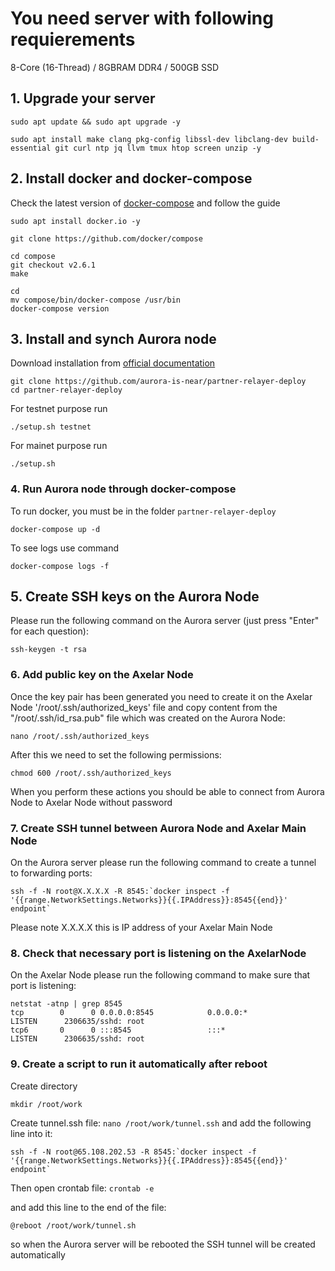 # You need server with following requierements

8-Core (16-Thread) / 8GBRAM DDR4 / 500GB SSD

## 1. Upgrade your server
```
sudo apt update && sudo apt upgrade -y
```
```
sudo apt install make clang pkg-config libssl-dev libclang-dev build-essential git curl ntp jq llvm tmux htop screen unzip -y
```
## 2. Install docker and docker-compose

Check the latest version of [docker-compose](https://github.com/docker/compose) and follow the guide
```
sudo apt install docker.io -y
```
```
git clone https://github.com/docker/compose
```
```
cd compose
git checkout v2.6.1
make
```
```
cd
mv compose/bin/docker-compose /usr/bin
docker-compose version
```
## 3. Install and synch Aurora node

Download installation from [official documentation](https://github.com/aurora-is-near/partner-relayer-deploy)
```
git clone https://github.com/aurora-is-near/partner-relayer-deploy
cd partner-relayer-deploy
```
For testnet purpose run 
```
./setup.sh testnet
```
For mainet purpose run
```
./setup.sh
```
### 4. Run Aurora node through docker-compose
To run docker, you must be in the folder `partner-relayer-deploy`
``` 
docker-compose up -d
```
To see logs use command
```
docker-compose logs -f
```

## 5. Create SSH keys on the Aurora Node
Please run the following command on the Aurora server (just press "Enter" for each question):
```
ssh-keygen -t rsa
```

### 6. Add public key on the Axelar Node
Once the key pair has been generated you need to create it on the Axelar Node '/root/.ssh/authorized_keys' file and copy content from the "/root/.ssh/id_rsa.pub" file which was created on the Aurora Node:
```
nano /root/.ssh/authorized_keys
```
After this we need to set the following permissions:
```
chmod 600 /root/.ssh/authorized_keys
```
When you perform these actions you should be able to connect from Aurora Node to Axelar Node without password

### 7. Create SSH tunnel between Aurora Node and Axelar Main Node
On the Aurora server please run the following command to create a tunnel to forwarding ports:
```
ssh -f -N root@X.X.X.X -R 8545:`docker inspect -f '{{range.NetworkSettings.Networks}}{{.IPAddress}}:8545{{end}}' endpoint`
```
Please note X.X.X.X this is IP address of your Axelar Main Node

### 8. Check that necessary port is listening on the AxelarNode
On the Axelar Node please run the following command to make sure that port is listening:
```
netstat -atnp | grep 8545
tcp        0      0 0.0.0.0:8545            0.0.0.0:*               LISTEN      2306635/sshd: root
tcp6       0      0 :::8545                 :::*                    LISTEN      2306635/sshd: root
```

### 9. Create a script to run it automatically after reboot
Create directory

```mkdir /root/work```

Create tunnel.ssh file:
```nano /root/work/tunnel.ssh```
and add the following line into it:
```
ssh -f -N root@65.108.202.53 -R 8545:`docker inspect -f '{{range.NetworkSettings.Networks}}{{.IPAddress}}:8545{{end}}' endpoint`
```
Then open crontab file:
```crontab -e```

and add this line to the end of the file:
```
@reboot /root/work/tunnel.sh
```

so when the Aurora server will be rebooted the SSH tunnel will be created automatically
